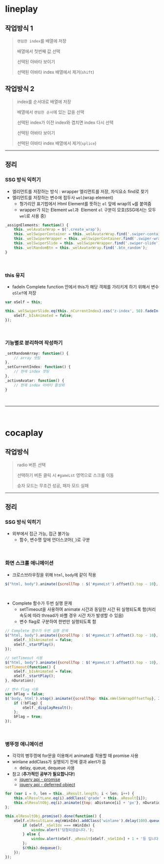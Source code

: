 # lineplay

## 작업방식 1

> `랜덤한 index`를 배열에 저장
> 
> 배열에서 첫번째 값 선택
> 
> 선택된 아바타 보이기
> 
> 선택된 아바타 index 배열에서 제거(`shift`)

## 작업방식 2

> index를 순서대로 배열에 저장
> 
> 배열에서 `랜덤한 순서`에 있는 값을 선택
> 
> 선택된 index가 이전 index와 겹치면 index 다시 선택
> 
> 선택된 아바타 보이기
> 
> 선택된 아바타 index 배열에서 제거(`splice`)

------------

## 정리

### SSG 방식 익히기

* 엘리먼트를 저장하는 방식 : wrapper 엘리먼트를 저장, 자식요소 find로 찾기
* 엘리먼트를 저장하는 변수에 접두사 `wel`(wrap element)
	* 헝가리안 표기법에서 Html Element를 뜻하는 `el` 앞에 wrap의 `w`를 붙여줌
	* wrapper가 되는 Element `wel`과  Element `el` 구분이 모호(SSG에서는 모두 `wel`로 사용 중)

```javascript
_assignElements: function() {
	this._welAvatarWrap = $('.create_wrap');
	this._welSwiperContainer = this._welAvatarWrap.find('.swiper-container');
	this._welSwiperWrapper = this._welSwiperContainer.find('.swiper-wrapper');
	this._welSwiperSlide = this._welSwiperWrapper.find('.swiper-slide');
	this._welRandomBtn = this._welAvatarWrap.find('.btn_random');
}
```

<br>

### this 유지

* fadeIn Complete function 안에서 this가 해당 객체를 가리키게 하기 위해서 변수 `oSlef`에 저장

```javascript
var oSelf = this;

this._welSwiperSlide.eq(this._nCurrentIndex).css('z-index', 50).fadeIn(400, function(){
	oSelf._bIsAnimated = false;
});
```

<br>

### 기능별로 분리하여  작성하기
```javascript
_setRandomArray: function() {
	// array 셋팅
},
_setCurrentIndex: function() {
	// 현재 index 셋팅
},
_activeAvatar: function() {
	// 현재 index 아바타 활성화
}
```

<br>

------------

<br>

# cocaplay

## 작업방식

> radio 버튼 선택
>
> 선택하기 버튼 클릭 시 `#gameLst` 영역으로 스크롤 이동
>
> 승자 모드는 무조건 성공, 패자 모드 실패

------------

## 정리

### SSG 방식 익히기

* 외부에서 접근 가능, 접근 불가능
	* 함수, 변수명 앞에 언더스코어(`_`)로 구분

<br>

### 화면 스크롤 애니메이션

* 크로스브라우징을 위해 `html`, `body`에 같이 적용

```javascript
$("html, body").animate({scrollTop : $('#gameLst').offset().top - 10}, nDuration);
```

<br>

* Complete 함수가 두번 실행 문제
	* setTimeout을 사용하여 animate 시간과 동일한 시간 뒤 실행되도록 함(처리 속도에 따라 thread가 바쁠 경우 시간 차가 발생할 수 있음)
	* 변수 flag로 구분하여 한번만 실행되도록 함

```javascript
// Complete 함수가 두번 실행 문제
$("html, body").animate({scrollTop : $('#gameLst').offset().top - 10}, nDuration, function() {
	oSelf._bIsAnimated = false;
	oSelf._startPlay();
});
```

```javascript
// setTimeout 사용
$("html, body").animate({scrollTop : $('#gameLst').offset().top - 10}, nDuration);
setTimeout(function() {
	oSelf._bIsAnimated = false;
	oSelf._startPlay();
}, nDuration);
```

```javascript
// 변수 flag 사용
var bFlag = false;
$('body, html').stop().animate({scrollTop: this.nWelSeWrapOffsetTop}, 200, function () {
	if (!bFlag) {
		oSelf._displayResult();
	};
	bFlag = true;
});
```

<br>

### 병뚜껑 애니메이션

* 각각의 병뚜껑에 for문을 이용해서 animate를 적용할 때 promise 사용
* winlane addClass가 실행되기 전에 결과 alert가 뜸
	* delay, queue, dequeue 사용
* 참고 (**추가적인 공부가 필요합니다!**)
	* [jquery api - promise](https://api.jquery.com/promise/#promise-type-target)
	* [jquery api - deferred object](https://api.jquery.com/category/deferred-object/)

```javascript
for (var i = 0, len = this._aResult.length; i < len; i++) {
	this.elResultLane.eq(i).addClass('grade' + this._aResult[i]);
	this.elResultObj.eq(i).animate({top: aDistance[i] + 'px'}, nDuration);
};

this.elResultObj.promise().done(function() {
	oSelf.elResultLane.eq(nWinIdx).addClass('winlane').delay(100).queue(function() {
		if (oSelf._nSelIdx === nWinIdx) {
			window.alert('당첨되셨습니다.');
		} else {
			window.alert(oSelf._aResult[oSelf._nSelIdx] + 1 + '등 입니다.');
		};
		$(this).dequeue();
	});
});
```
